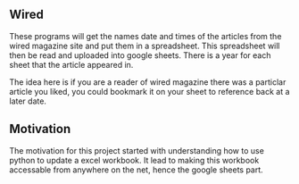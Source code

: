 ## Wired

These programs will get the names date and times of the articles from the wired magazine site and put them in a spreadsheet.
This spreadsheet will then be read and uploaded into google sheets. There is a year for each sheet that the article appeared in.

The idea here is if you are a reader of wired magazine there was a particlar article you liked, you could bookmark it on your sheet
to reference back at a later date.

## Motivation
The motivation for this project started with understanding how to use python to update a excel workbook.
It lead to making this workbook accessable from anywhere on the net, hence the google sheets part.



